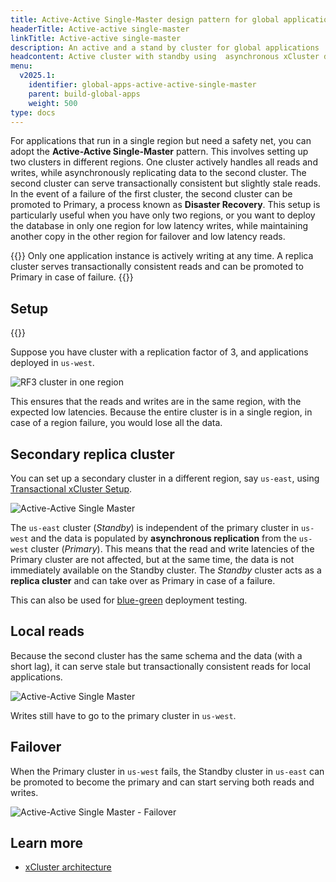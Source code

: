 ```yaml
---
title: Active-Active Single-Master design pattern for global applications
headerTitle: Active-active single-master
linkTitle: Active-active single-master
description: An active and a stand by cluster for global applications
headcontent: Active cluster with standby using  asynchronous xCluster deployment
menu:
  v2025.1:
    identifier: global-apps-active-active-single-master
    parent: build-global-apps
    weight: 500
type: docs
---
```

For applications that run in a single region but need a safety net, you can adopt the **Active-Active Single-Master** pattern. This involves setting up two clusters in different regions. One cluster actively handles all reads and writes, while asynchronously replicating data to the second cluster. The second cluster can serve transactionally consistent but slightly stale reads. In the event of a failure of the first cluster, the second cluster can be promoted to Primary, a process known as **Disaster Recovery**. This setup is particularly useful when you have only two regions, or you want to deploy the database in only one region for low latency writes, while maintaining another copy in the other region for failover and low latency reads.

{{<tip>}}
Only one application instance is actively writing at any time. A replica cluster serves transactionally consistent reads and can be promoted to Primary in case of failure.
{{</tip>}}

## Setup

{{<cluster-setup-tabs-new list="local,anywhere">}}

Suppose you have cluster with a replication factor of 3, and applications deployed in `us-west`.

![RF3 cluster in one region](/images/develop/global-apps/aa-single-master-1region.png)

This ensures that the reads and writes are in the same region, with the expected low latencies. Because the entire cluster is in a single region, in case of a region failure, you would lose all the data.

## Secondary replica cluster

You can set up a secondary cluster in a different region, say `us-east`, using [Transactional xCluster Setup](../../../deploy/multi-dc/async-replication/async-transactional-setup-automatic).

![Active-Active Single Master](/images/develop/global-apps/aa-single-master-setup.png)

The `us-east` cluster (_Standby_) is independent of the primary cluster in `us-west` and the data is populated by **asynchronous replication** from the `us-west` cluster (_Primary_). This means that the read and write latencies of the Primary cluster are not affected, but at the same time, the data is not immediately available on the Standby cluster. The _Standby_ cluster acts as a **replica cluster** and can take over as Primary in case of a failure.

This can also be used for [blue-green](https://en.wikipedia.org/wiki/Blue-green_deployment) deployment testing.

## Local reads

Because the second cluster has the same schema and the data (with a short lag), it can serve stale but transactionally consistent reads for local applications.

![Active-Active Single Master](/images/develop/global-apps/aa-single-master-reads.png)

Writes still have to go to the primary cluster in `us-west`.

## Failover

When the Primary cluster in `us-west` fails, the Standby cluster in `us-east` can be promoted to become the primary and can start serving both reads and writes.

![Active-Active Single Master - Failover](/images/develop/global-apps/aa-single-master-failover.png)

## Learn more

- [xCluster architecture](../../../architecture/docdb-replication/async-replication)
